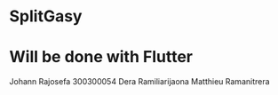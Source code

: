 # SplitGasy
# Will be done with Flutter

Johann Rajosefa 300300054
Dera Ramiliarijaona 
Matthieu Ramanitrera
